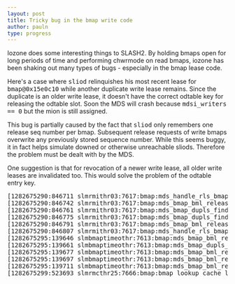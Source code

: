 ```yaml
---
layout: post
title: Tricky bug in the bmap write code 
author: pauln
type: progress
---
```


Iozone does some interesting things to SLASH2.
By holding bmaps open for long periods of time and performing chwrmode
on read bmaps, iozone has been shaking out many types of bugs -
especially in the bmap lease code.

Here's a case where <tt>sliod</tt> relinquishes his most recent lease
for <tt>bmap@0x15e0c10</tt> while another duplicate write lease remains.
Since the duplicate is an older write lease, it doesn't have the correct
odtable key for releasing the odtable slot.
Soon the MDS will crash because <tt>mdsi_writers == 0</tt> but the mion
is still assigned.

This bug is partially caused by the fact that <tt>sliod</tt> only
remembers one release seq number per bmap.
Subsequent release requests of write bmaps overwrite any previously
stored sequence number.
While this seems buggy, it in fact helps simulate downed or otherwise
unreachable sliods.
Therefore the problem must be dealt with by the MDS.

One suggestion is that for revocation of a newer write lease, all older
write leases are invalidated too.
This would solve the problem of the
odtable entry key.

<pre class='code'>
[1282675290:846711 slmrmithr03:7617:bmap:mds_handle_rls_bmap:1011] bmap@0x15e0c10 b:1 m:0 i:80000002d9347 opcnt=4 release 4294969716 nid=562995062530842 pid=2147502232 bml=0x15d4820
[1282675290:846742 slmrmithr03:7617:bmap:mds_bmap_bml_release:774] bmap@0x15e0c10 b:1 m:0 i:80000002d9347 opcnt=4 bml=0x15d4820 seq=4294969716 key=-3267403435540628159
[1282675290:846761 slmrmithr03:7617:bmap:mds_bmap_dupls_find:464] bmap@0x15e0c10 b:1 m:1024 i:80000002d9347 opcnt=4 bml=0x15d4c40 tmp=0x15d4c40 (wlease=1 rlease=0) (nwtrs=1 nrdrs=0)
[1282675290:846775 slmrmithr03:7617:bmap:mds_bmap_dupls_find:464] bmap@0x15e0c10 b:1 m:1024 i:80000002d9347 opcnt=4 bml=0x15d4c40 tmp=0x15d4820 (wlease=2 rlease=0) (nwtrs=1 nrdrs=0)
[1282675290:846791 slmrmithr03:7617:bmap:mds_bmap_bml_release:950] bmap@0x15e0c10 b:1 m:0 i:80000002d9347 opcnt=4 removing reference (type=2)
[1282675290:846807 slmrmithr03:7617:bmap:mds_handle_rls_bmap:1019] bmap@0x15e0c10 b:1 m:0 i:80000002d9347 opcnt=3 removing reference (type=0)
[1282675295:139646 slmbmaptimeothr:7613:bmap:mds_bmap_bml_release:774] bmap@0x15e0c10 b:1 m:0 i:80000002d9347 opcnt=2 bml=0x15d4c40 seq=4294969689 key=8707359475757897713
[1282675295:139661 slmbmaptimeothr:7613:bmap:mds_bmap_dupls_find:464] bmap@0x15e0c10 b:1 m:1024 i:80000002d9347 opcnt=2 bml=0x15d4c40 tmp=0x15d4c40 (wlease=1 rlease=0) (nwtrs=1 nrdrs=0)
[1282675295:139677 slmbmaptimeothr:7613:bmap:mds_bmap_bml_release:894] bmap@0x15e0c10 b:1 m:1024 i:80000002d9347 opcnt=2 bml=0x15d4c40 bmdsi_writers=0 bmdsi_readers=0
[1282675295:139697 slmbmaptimeothr:7613:bmap:mds_bmap_bml_release:928] bmap@0x15e0c10 b:1 m:1024 i:80000002d9347 opcnt=2 !bmdsi_writers but bml_key (8707359475757897713) != odtr_key(-3267403435540628159)
[1282675295:139711 slmbmaptimeothr:7613:bmap:mds_bmap_bml_release:950] bmap@0x15e0c10 b:1 m:0 i:80000002d9347 opcnt=2 removing reference (type=2)
[1282675299:523693 slmrmcthr25:7666:bmap:bmap_lookup_cache_locked:123] bmap@0x15e0c10 b:1 m:0 i:80000002d9347 opcnt=2 took reference (type=0)
</pre>
